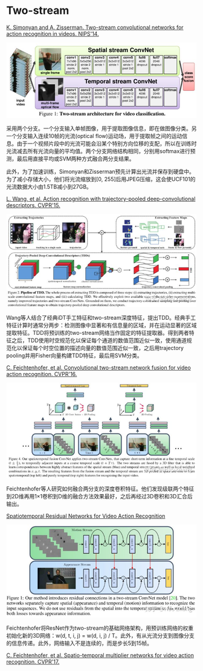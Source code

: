 # Two-stream

[K. Simonyan and A. Zisserman. Two-stream convolutional networks for action recognition in videos. NIPS'14.](https://arxiv.org/abs/1406.2199)

![](images/0022.jpg)

采用两个分支。一个分支输入单帧图像，用于提取图像信息，即在做图像分类。另一个分支输入连续10帧的光流(optical flow)运动场，用于提取帧之间的运动信息。由于一个视频片段中的光流可能会沿某个特别方向位移的支配，所以在训练时光流减去所有光流向量的平均值。两个分支网络结构相同，分别用softmax进行预测，最后用直接平均或SVM两种方式融合两分支结果。

此外，为了加速训练，Simonyan和Zisserman预先计算出光流并保存到硬盘中。为了减小存储大小，他们将光流缩放到[0, 255]后用JPEG压缩，这会使UCF101的光流数据大小由1.5TB减小到27GB。

[L. Wang, et al. Action recognition with trajectory-pooled deep-convolutional descriptors. CVPR'15.](https://www.cv-foundation.org/openaccess/content_cvpr_2015/papers/Wang_Action_Recognition_With_2015_CVPR_paper.pdf)

![](images/0023.jpg)

Wang等人结合了经典iDT手工特征和two-stream深度特征，提出TDD。经典手工特征计算时通常分两步：检测图像中显著和有信息量的区域，并在运动显著的区域提取特征。TDD将预训练的two-stream网络当作固定的特征提取器。得到两者特征之后，TDD使用时空规范化以保证每个通道的数值范围近似一致，使用通道规范化以保证每个时空位置的描述向量的数值范围近似一致，之后用trajectory pooling并用Fisher向量构建TDD特征，最后用SVM分类。

[C. Feichtenhofer, et al. Convolutional two-stream network fusion for video action recognition. CVPR'16.](https://arxiv.org/pdf/1604.06573.pdf)

![](images/0024.jpg)

Feichtenhofer等人研究如何融合两分支的深度卷积特征。他们发现级联两个特征到2D维再用1×1卷积到D维的融合方法效果最好，之后再经过3D卷积和3D汇合后输出。

[Spatiotemporal Residual Networks for Video Action Recognition](https://arxiv.org/abs/1611.02155)

![](images/0025.jpg)

Feichtenhofer将ResNet作为two-stream的基础网络架构，用预训练网络的权重初始化新的3D网络：w(d, t, i, j) = w(d, i, j) / T。此外，有从光流分支到图像分支的信息传递。此外，网络输入不是连续的，而是步长5到15帧。

[C. Feichtenhofer, et al. Spatio-temporal multiplier networks for video action recognition. CVPR'17.](http://openaccess.thecvf.com/content_cvpr_2017/papers/Feichtenhofer_Spatiotemporal_Multiplier_Networks_CVPR_2017_paper.pdf)